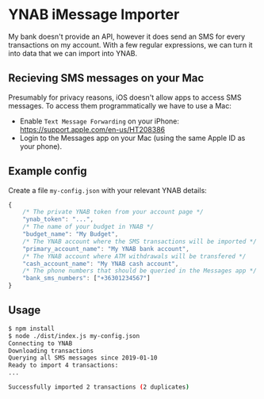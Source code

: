 # YNAB iMessage Importer

My bank doesn't provide an API, however it does send an SMS for every transactions on my account. With a few regular expressions, we can turn it into data that we can import into YNAB.

## Recieving SMS messages on your Mac

Presumably for privacy reasons, iOS doesn't allow apps to access SMS messages. To access them programmatically we have to use a Mac:

 * Enable `Text Message Forwarding` on your iPhone: https://support.apple.com/en-us/HT208386
 * Login to the Messages app on your Mac (using the same Apple ID as your phone).

## Example config
Create a file `my-config.json` with your relevant YNAB details:
```js
{
    /* The private YNAB token from your account page */
    "ynab_token": "...",
    /* The name of your budget in YNAB */
    "budget_name": "My Budget",
    /* The YNAB account where the SMS transactions will be imported */
    "primary_account_name": "My YNAB bank account",
    /* The YNAB account where ATM withdrawals will be transfered */
    "cash_account_name": "My YNAB cash account",
    /* The phone numbers that should be queried in the Messages app */
    "bank_sms_numbers": ["+36301234567"]
}
```

## Usage
```sh
$ npm install
$ node ./dist/index.js my-config.json
Connecting to YNAB
Downloading transactions
Querying all SMS messages since 2019-01-10
Ready to import 4 transactions:
...

Successfully imported 2 transactions (2 duplicates)
```

